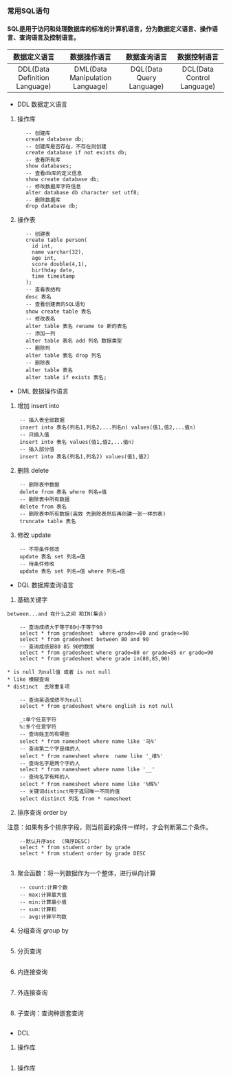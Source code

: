 ### 常用SQL语句 

#### SQL是用于访问和处理数据库的标准的计算机语言，分为数据定义语言、操作语言、查询语言及控制语言。

| 数据定义语言 | 数据操作语言 | 数据查询语言 | 数据控制语言 | 
| :---: | :---: | :---: | :---: | 
| DDL(Data Definition Language) | DML(Data Manipulation Language) | DQL(Data Query Language) |  DCL(Data Control Language) | 

  * DDL 数据定义语言

  1. 操作库 

``` 
      -- 创建库
      create database db;
      -- 创建库是否存在，不存在则创建 
      create database if not exists db;
      -- 查看所有库
      show databases;
      -- 查看db库的定义信息 
      show create database db;
      -- 修改数据库字符信息
      alter database db character set utf8;
      -- 删除数据库
      drop database db;
  ``` 

  2. 操作表 

``` 
      -- 创建表 
      create table person(
        id int,
        name varchar(32),
        age int,
        score double(4,1),
        birthday date,
        time timestamp
      );
      -- 查看表结构
      desc 表名
      -- 查看创建表的SQL语句
      show create table 表名
      -- 修改表名
      alter table 表名 rename to 新的表名
      -- 添加一列
      alter table 表名 add 列名 数据类型
      -- 删除列
      alter table 表名 drop 列名
      -- 删除表
      alter table 表名
      alter table if exists 表名;

``` 

  * DML 数据操作语言 

  1. 增加 insert into

``` 
    -- 插入表全部数据
    insert into 表名(列名1,列名2,...列名n) values(值1,值2,...值n) 
    -- 只插入值
    insert into 表名 values(值1,值2,...值n)
    -- 插入部分值
    insert into 表名(列名1,列名2) values(值1,值2)

``` 

  2. 删除 delete  

``` 
    -- 删除表中数据
    delete from 表名 where 列名=值
    -- 删除表中所有数据
    delete from 表名
    -- 删除表中所有数据(高效 先删除表然后再创建一张一样的表)
    truncate table 表名
``` 

  3. 修改 update  

``` 
    -- 不带条件修改
    update 表名 set 列名=值
    -- 待条件修改
    update 表名 set 列名=值 where 列名=值

``` 

  * DQL 数据库查询语言 

  1. 基础关键字 

    between...and 在什么之间 和IN(集合)
``` 
    -- 查询成绩大于等于80小于等于90
    select * from gradesheet  where grade>=80 and grade<=90
    select * from gradesheet between 80 and 90
    -- 查询成绩是80 85 90的数据
    select * from gradesheet where grade=80 or grade=85 or grade=90
    select * from gradesheet where grade in(80,85,90)

``` 
    * is null 为null值 或者 is not null 
    * like 模糊查询
    * distinct  去除重复项 

``` 
    -- 查询英语成绩不为null
    select * from gradesheet where english is not null
    
    _:单个任意字符
    %:多个任意字符
    -- 查询姓王的有哪些
    select * from namesheet where name like '马%'
    -- 查询第二个字是维的人
    select * from namesheet where  name like '_维%'
    -- 查询名字是两个字的人
    select * from namesheet where name like '__'
    -- 查询名字有辉的人
    select * from namesheet where name like '%辉%'
    -- 关键词distinct用于返回唯一不同的值
    select distinct 列名 from * namesheet

``` 
  2. 排序查询 order by 

  注意：如果有多个排序字段，则当前面的条件一样时，才会判断第二个条件。

``` 
    --默认升序asc  (降序DESC)
    select * from student order by grade
    select * from student order by grade DESC 
    
``` 

  3. 聚合函数：将一列数据作为一个整体，进行纵向计算  

``` 
    -- count:计算个数
    -- max:计算最大值
    -- min:计算最小值
    -- sum:计算和
    -- avg:计算平均数

``` 

  4. 分组查询 group by 

``` 

``` 

  5. 分页查询 

``` 

``` 

  6. 内连接查询  

``` 

``` 

  7. 外连接查询  

``` 

``` 

  8. 子查询：查询种嵌套查询  

``` 

``` 

  * DCL 

1. 操作库 

``` 

``` 

1. 操作库 

``` 

``` 
